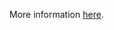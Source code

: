 More information [here](https://docs.prismacloud.io/en/enterprise-edition/policy-reference/kubernetes-policies/kubernetes-policy-index/ensure-that-the-authorization-mode-argument-includes-rbac).
